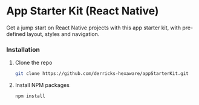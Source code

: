 # App Starter Kit (React Native)

Get a jump start on React Native projects with this app starter kit, with pre-defined layout, styles and navigation.

### Installation

1. Clone the repo
   ```sh
   git clone https://github.com/derricks-hexaware/appStarterKit.git
   ```
2. Install NPM packages
   ```sh
   npm install
   ```
